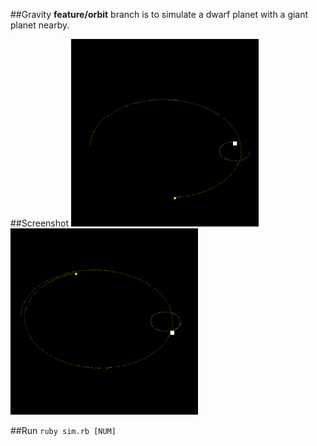 ##Gravity
**feature/orbit** branch is to simulate a dwarf planet with a giant planet nearby.

##Screenshot
<img src="https://github.com/mori15haru/gosu-gravity/blob/master/orbit1.png" width="300">
<img src="https://github.com/mori15haru/gosu-gravity/blob/master/orbit2.png" width="300">

##Run
`ruby sim.rb [NUM]`

